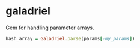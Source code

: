 # galadriel
Gem for handling parameter arrays.

```ruby
hash_array = Galadriel.parse(params[:my_params])
```
